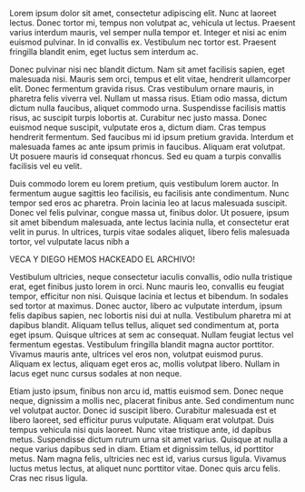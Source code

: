Lorem ipsum dolor sit amet, consectetur adipiscing elit. Nunc at laoreet lectus. Donec tortor mi, tempus non volutpat ac, vehicula ut lectus. Praesent varius interdum mauris, vel semper nulla tempor et. Integer et nisi ac enim euismod pulvinar. In id convallis ex. Vestibulum nec tortor est. Praesent fringilla blandit enim, eget luctus sem interdum ac.

Donec pulvinar nisi nec blandit dictum. Nam sit amet facilisis sapien, eget malesuada nisi. Mauris sem orci, tempus et elit vitae, hendrerit ullamcorper elit. Donec fermentum gravida risus. Cras vestibulum ornare mauris, in pharetra felis viverra vel. Nullam ut massa risus. Etiam odio massa, dictum dictum nulla faucibus, aliquet commodo urna. Suspendisse facilisis mattis risus, ac suscipit turpis lobortis at. Curabitur nec justo massa. Donec euismod neque suscipit, vulputate eros a, dictum diam. Cras tempus hendrerit fermentum. Sed faucibus mi id ipsum pretium gravida. Interdum et malesuada fames ac ante ipsum primis in faucibus. Aliquam erat volutpat. Ut posuere mauris id consequat rhoncus. Sed eu quam a turpis convallis facilisis vel eu velit.

Duis commodo lorem eu lorem pretium, quis vestibulum lorem auctor. In fermentum augue sagittis leo facilisis, eu facilisis ante condimentum. Nunc tempor sed eros ac pharetra. Proin lacinia leo at lacus malesuada suscipit. Donec vel felis pulvinar, congue massa ut, finibus dolor. Ut posuere, ipsum sit amet bibendum malesuada, ante lectus lacinia nulla, et consectetur erat velit in purus. In ultrices, turpis vitae sodales aliquet, libero felis malesuada tortor, vel vulputate lacus nibh a 

 VECA Y DIEGO HEMOS HACKEADO EL ARCHIVO!

Vestibulum ultricies, neque consectetur iaculis convallis, odio nulla tristique erat, eget finibus justo lorem in orci. Nunc mauris leo, convallis eu feugiat tempor, efficitur non nisi. Quisque lacinia et lectus et bibendum. In sodales sed tortor at maximus. Donec auctor, libero ac vulputate interdum, ipsum felis dapibus sapien, nec lobortis nisi dui at nulla. Vestibulum pharetra mi at dapibus blandit. Aliquam tellus tellus, aliquet sed condimentum at, porta eget ipsum. Quisque ultrices at sem ac consequat. Nullam feugiat lectus vel fermentum egestas. Vestibulum fringilla blandit magna auctor porttitor. Vivamus mauris ante, ultrices vel eros non, volutpat euismod purus. Aliquam ex lectus, aliquam eget eros ac, mollis volutpat libero. Nullam in lacus eget nunc cursus sodales at non neque.

Etiam justo ipsum, finibus non arcu id, mattis euismod sem. Donec neque neque, dignissim a mollis nec, placerat finibus ante. Sed condimentum nunc vel volutpat auctor. Donec id suscipit libero. Curabitur malesuada est et libero laoreet, sed efficitur purus vulputate. Aliquam erat volutpat. Duis tempus vehicula nisi quis laoreet. Nunc vitae tristique ante, id dapibus metus. Suspendisse dictum rutrum urna sit amet varius. Quisque at nulla a neque varius dapibus sed in diam. Etiam et dignissim tellus, id porttitor metus. Nam magna felis, ultricies nec est id, varius cursus ligula. Vivamus luctus metus lectus, at aliquet nunc porttitor vitae. Donec quis arcu felis. Cras nec risus ligula.